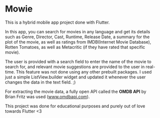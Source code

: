 # Mowie

This is a hybrid mobile app project done with Flutter.

In this app, you can search for movies in any language and get its details such as Genre, Director, Cast, Runtime, Release Date, a summary for the plot of the movie,
as well as ratings from IMDB(Internet Movie Database), Rotten Tomatoes, as well as Metacritic (if they have rated that specific movie). 

The user is provided with a search field to enter the name of the movie to search for, and relevant movie suggestions are provided to the user in real-time. This feature was not done using any other prebuilt packages. I used just a simple ListView.builder widget and updated it whenever the user changes the data in the text field. ;)

For extracting the movie data, a fully open API called the **OMDB API** by Brian Fritz was used (www.omdbapi.com).

This project was done for educational purposes and purely out of love towards Flutter <3 
